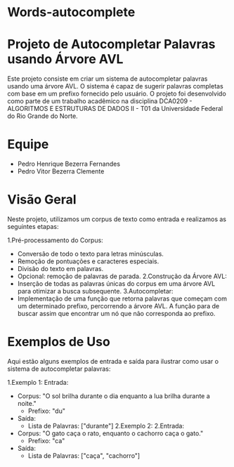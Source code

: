 # Words-autocomplete
# Projeto de Autocompletar Palavras usando Árvore AVL

Este projeto consiste em criar um sistema de autocompletar palavras usando uma árvore AVL. O sistema é capaz de sugerir palavras completas com base em um prefixo fornecido pelo usuário. O projeto foi desenvolvido como parte de um trabalho acadêmico na disciplina DCA0209 - ALGORITMOS E ESTRUTURAS DE DADOS II - T01 da Universidade Federal do Rio Grande do Norte.

# Equipe
- Pedro Henrique Bezerra Fernandes
- Pedro Vitor Bezerra Clemente

# Visão Geral
Neste projeto, utilizamos um corpus de texto como entrada e realizamos as seguintes etapas:

1.Pré-processamento do Corpus:
- Conversão de todo o texto para letras minúsculas.
- Remoção de pontuações e caracteres especiais.
- Divisão do texto em palavras.
- Opcional: remoção de palavras de parada.
2.Construção da Árvore AVL:
- Inserção de todas as palavras únicas do corpus em uma árvore AVL para otimizar a busca subsequente.
3.Autocompletar:
- Implementação de uma função que retorna palavras que começam com um determinado prefixo, percorrendo a árvore AVL. A função para de buscar assim que encontrar um nó que não corresponda ao prefixo.

# Exemplos de Uso
Aqui estão alguns exemplos de entrada e saída para ilustrar como usar o sistema de autocompletar palavras:

1.Exemplo 1:
Entrada:
- Corpus: "O sol brilha durante o dia enquanto a lua brilha durante a noite."
  - Prefixo: "du"
- Saída:
  - Lista de Palavras: ["durante"]
2.Exemplo 2:
2.Entrada:
- Corpus: "O gato caça o rato, enquanto o cachorro caça o gato."
  - Prefixo: "ca"
- Saída:
  - Lista de Palavras: ["caça", "cachorro"]
